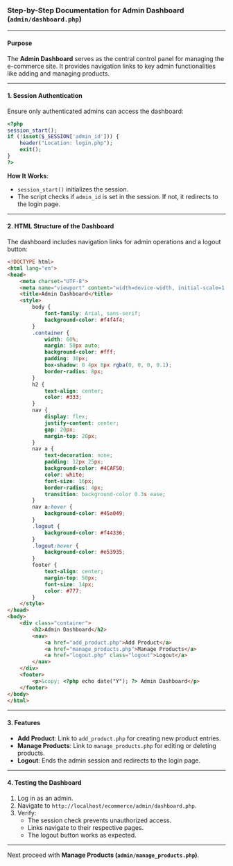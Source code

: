 ### Step-by-Step Documentation for Admin Dashboard (`admin/dashboard.php`)

---

#### Purpose
The **Admin Dashboard** serves as the central control panel for managing the e-commerce site. It provides navigation links to key admin functionalities like adding and managing products.

---

#### 1. Session Authentication
Ensure only authenticated admins can access the dashboard:

```php
<?php
session_start();
if (!isset($_SESSION['admin_id'])) {
    header("Location: login.php");
    exit();
}
?>
```

**How It Works**:
- `session_start()` initializes the session.
- The script checks if `admin_id` is set in the session. If not, it redirects to the login page.

---

#### 2. HTML Structure of the Dashboard
The dashboard includes navigation links for admin operations and a logout button:

```html
<!DOCTYPE html>
<html lang="en">
<head>
    <meta charset="UTF-8">
    <meta name="viewport" content="width=device-width, initial-scale=1.0">
    <title>Admin Dashboard</title>
    <style>
        body {
            font-family: Arial, sans-serif;
            background-color: #f4f4f4;
        }
        .container {
            width: 60%;
            margin: 50px auto;
            background-color: #fff;
            padding: 30px;
            box-shadow: 0 4px 8px rgba(0, 0, 0, 0.1);
            border-radius: 8px;
        }
        h2 {
            text-align: center;
            color: #333;
        }
        nav {
            display: flex;
            justify-content: center;
            gap: 20px;
            margin-top: 20px;
        }
        nav a {
            text-decoration: none;
            padding: 12px 25px;
            background-color: #4CAF50;
            color: white;
            font-size: 16px;
            border-radius: 4px;
            transition: background-color 0.3s ease;
        }
        nav a:hover {
            background-color: #45a049;
        }
        .logout {
            background-color: #f44336;
        }
        .logout:hover {
            background-color: #e53935;
        }
        footer {
            text-align: center;
            margin-top: 50px;
            font-size: 14px;
            color: #777;
        }
    </style>
</head>
<body>
    <div class="container">
        <h2>Admin Dashboard</h2>
        <nav>
            <a href="add_product.php">Add Product</a>
            <a href="manage_products.php">Manage Products</a>
            <a href="logout.php" class="logout">Logout</a>
        </nav>
    </div>
    <footer>
        <p>&copy; <?php echo date("Y"); ?> Admin Dashboard</p>
    </footer>
</body>
</html>
```

---

#### 3. Features
- **Add Product**: Link to `add_product.php` for creating new product entries.
- **Manage Products**: Link to `manage_products.php` for editing or deleting products.
- **Logout**: Ends the admin session and redirects to the login page.

---

#### 4. Testing the Dashboard
1. Log in as an admin.
2. Navigate to `http://localhost/ecommerce/admin/dashboard.php`.
3. Verify:
   - The session check prevents unauthorized access.
   - Links navigate to their respective pages.
   - The logout button works as expected.

---

Next proceed with **Manage Products (`admin/manage_products.php`)**.
